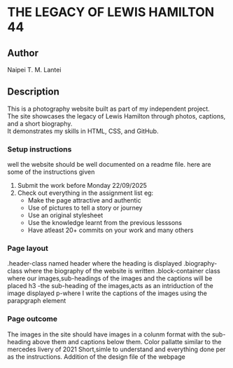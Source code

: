 # THE LEGACY OF LEWIS HAMILTON 44
## Author
Naipei T. M. Lantei
## Description
This is a photography website built as part of my independent project.  
The site showcases the legacy of Lewis Hamilton through photos, captions, and a short biography.  
It demonstrates my skills in HTML, CSS, and GitHub.
### Setup instructions
well the website should be well documented on a readme file.
here are some of the instructions given
1. Submit the work before Monday 22/09/2025
2. Check out everything in the assignment list eg:
    * Make the page attractive and authentic
    * Use of pictures to tell a story or journey
    * Use an original stylesheet 
    * Use the knowledge learnt from the previous lesssons
    * Have atleast 20+ commits on your work
    and many others
### Page layout
.header-class named header where the heading is displayed
.biography-class where the biography of the website is written
.block-container class where our images,sub-headings of the images and the captions will be placed
h3 -the sub-heading of the images,acts as an intriduction of the image displayed
p-where I write the captions of the images using the parapgraph element
### Page outcome
The images in the site should have images in a colunm format with the sub-heading above them and captions below them.
Color pallatte similar to the mercedes livery of 2021
Short,simle to understand and everything done per as the instructions.
Addition of the design file of the webpage
